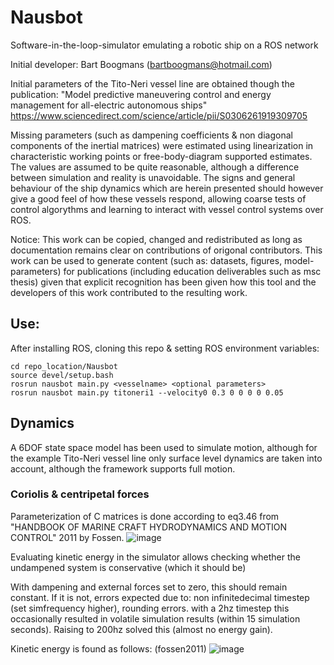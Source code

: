 # Nausbot
Software-in-the-loop-simulator emulating a robotic ship on a ROS network

Initial developer: Bart Boogmans (bartboogmans@hotmail.com)
 
Initial parameters of the Tito-Neri vessel line are obtained though the publication:
 "Model predictive maneuvering control and energy management for all-electric autonomous ships" https://www.sciencedirect.com/science/article/pii/S0306261919309705
 
Missing parameters (such as dampening coefficients & non diagonal components of the inertial matrices) were estimated using linearization in characteristic working points or free-body-diagram supported estimates. The values are assumed to be quite reasonable, although a difference between simulation and reality is unavoidable. The signs and general behaviour of the ship dynamics which are herein presented should however give a good feel of how these vessels respond, allowing coarse tests of control algorythms and learning to interact with vessel control systems over ROS.

Notice:
This work can be copied, changed and redistributed as long as documentation remains clear on contributions of origonal contributors. 
This work can be used to generate content (such as: datasets, figures, model-parameters) for publications (including education deliverables such as msc thesis) given that explicit recognition has been given how this tool and the developers of this work contributed to the resulting work. 

## Use:
After installing ROS, cloning this repo & setting ROS environment variables:
```shell
cd repo_location/Nausbot
source devel/setup.bash
rosrun nausbot main.py <vesselname> <optional parameters>
rosrun nausbot main.py titoneri1 --velocity0 0.3 0 0 0 0 0.05
```

## Dynamics
A 6DOF state space model has been used to simulate motion, although for the example Tito-Neri vessel line only surface level dynamics are taken into account, although the framework supports full motion.

### Coriolis & centripetal forces
Parameterization of C matrices is done according to eq3.46 from "HANDBOOK OF MARINE CRAFT HYDRODYNAMICS AND MOTION CONTROL" 2011 by Fossen.
![image](https://user-images.githubusercontent.com/5917472/203874227-343b1f4f-487d-4a58-9a69-7624b5a4dfad.png)

Evaluating kinetic energy in the simulator allows checking whether the undampened system is conservative (which it should be)

With dampening and external forces set to zero, this should remain constant. If it is not, errors expected due to: non infinitedecimal timestep (set simfrequency higher), rounding errors. 
with a 2hz timestep this occasionally resulted in volatile simulation results (within 15 simulation seconds). Raising to 200hz solved this (almost no energy gain). 

Kinetic energy is found as follows: (fossen2011)
![image](https://user-images.githubusercontent.com/5917472/203874598-a0b453d4-6fc5-474b-8f4d-48af5066ca89.png)
